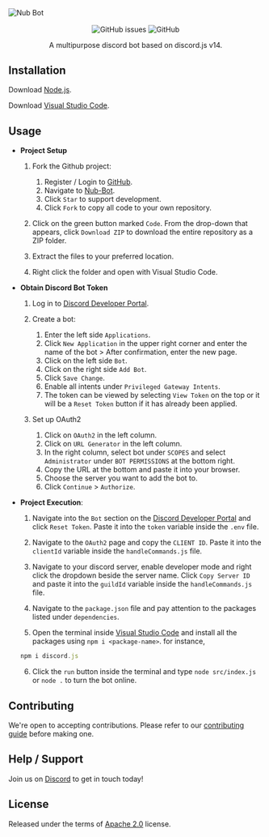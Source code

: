 <img align="center" alt="Nub Bot" src="https://cdn.discordapp.com/attachments/819912862595416077/1116056718686818395/Nub_Bot.png">

<p align="center">
<img align="center" alt="GitHub issues" src="https://img.shields.io/github/issues/TheLegenDev/Nub-Bot?style=for-the-badge"> 
<img align="center" alt="GitHub" src="https://img.shields.io/github/license/TheLegenDev/Nub-Bot?style=for-the-badge">
</p>

<p align="center">
A multipurpose discord bot based on discord.js v14.
</p>

## Installation
Download [Node.js](https://docs.npmjs.com/downloading-and-installing-node-js-and-npm).

Download [Visual Studio Code](https://code.visualstudio.com/download).

## Usage
- **Project Setup**

    1. Fork the Github project:
       1. Register / Login to [GitHub](https://github.com/).
       2. Navigate to [Nub-Bot](https://github.com/TheLegenDev/Nub-Bot).
       3. Click `Star` to support development.
       4. Click `Fork` to copy all code to your own repository.
   
    2. Click on the green button marked `Code`. From the drop-down that appears, click `Download ZIP` to download the entire repository as a ZIP folder.

    3. Extract the files to your preferred location.

    4. Right click the folder and open with Visual Studio Code.


- **Obtain Discord Bot Token**

    1. Log in to [Discord Developer Portal](https://discord.com/developers/applications).

    2. Create a bot:
        1. Enter the left side `Applications`.
        2. Click `New Application` in the upper right corner and enter the name of the bot > After confirmation, enter the new page.
        3. Click on the left side `Bot`.
        4. Click on the right side `Add Bot`.
        5. Click `Save Change`.
        6. Enable all intents under `Privileged Gateway Intents`.
        7. The token can be viewed by selecting `View Token` on the top or it will be a `Reset Token` button if it has already been applied.
   
    3. Set up OAuth2
        1. Click on `OAuth2` in the left column.
        2. Click on `URL Generator` in the left column.
        3. In the right column, select bot under `SCOPES` and select `Administrator` under `BOT PERMISSIONS` at the bottom right.
        4. Copy the URL at the bottom and paste it into your browser.
        5. Choose the server you want to add the bot to.
        6. Click `Continue` > `Authorize`.


- **Project Execution**:

    1. Navigate into the `Bot` section on the [Discord Developer Portal](https://discord.com/developers/applications) and click `Reset Token`.
    Paste it into the `token` variable inside the `.env` file.

    2. Navigate to the `OAuth2` page and copy the `CLIENT ID`. Paste it into the `clientId` variable inside the `handleCommands.js` file.

    3. Navigate to your discord server, enable developer mode and right click the dropdown beside the server name. Click `Copy Server ID` and paste it
    into the `guildId` variable inside the `handleCommands.js` file.
    
    4. Navigate to the `package.json` file and pay attention to the packages listed under `dependencies`.

    5. Open the terminal inside [Visual Studio Code](https://code.visualstudio.com/download) and install all the packages using `npm i <package-name>`. 
    for instance,
    ```js
    npm i discord.js
    ```
    
    6. Click the `run` button inside the terminal and type `node src/index.js` or `node .` to turn the bot online.
        
## Contributing
We're open to accepting contributions. Please refer to our [contributing guide](https://github.com/TheLegenDev/Nub-Bot/blob/main/CONTRIBUTING.md) before making one.

## Help / Support
Join us on [Discord](https://discord.gg/URZnqtEbsQ) to get in touch today!

## License
Released under the terms of [Apache 2.0](https://github.com/TheLegenDev/Nub-Bot/blob/main/LICENSE) license.
